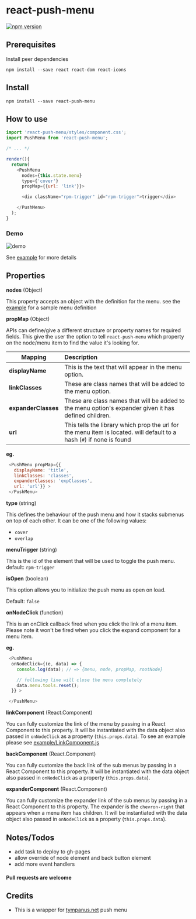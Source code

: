 # react-push-menu

[![npm version](https://badge.fury.io/js/react-push-menu.svg)](https://badge.fury.io/js/react-push-menu)


## Prerequisites

Install peer dependencies

`npm install --save react react-dom react-icons`

## Install

`npm install --save react-push-menu`

## How to use

```js
import 'react-push-menu/styles/component.css';
import PushMenu from 'react-push-menu';

/* ... */

render(){
  return(
    <PushMenu
      nodes={this.state.menu}
      type={'cover'}
      propMap={{url: 'link'}}>

      <div className="rpm-trigger" id="rpm-trigger">trigger</div>

    </PushMenu>
  );
}
```

### Demo

![demo](https://i.imgur.com/i7Knwu8.gif)

See [example](example/index.js) for more details

## Properties

**nodes** (Object)

This property accepts an object with the definition for the menu. see the [example](/example/index.js) for a sample menu definition

**propMap** (Object)

APIs can define/give a different structure or property names for required fields.
This give the user the option to tell `react-push-menu` which property on the node/menu item to find the value it's looking for.

|Mapping| Description|
|---|:---|
| **displayName** | This is the text that will appear in the menu option. |
| **linkClasses** | These are class names that will be added to the menu option. |
| **expanderClasses** | These are class names that will be added to the menu option's expander given it has defined children. |
| **url** | This tells the library which prop the url for the menu item is located. will default to a hash (`#`) if none is found |

**eg.**

```js
 <PushMenu propMap={{
   displayName: 'title',
   linkClasses: 'classes',
   expanderClasses: 'expClasses',
   url: 'url'}} >
 </PushMenu>
```

**type** (string)

This defines the behaviour of the push menu and how it stacks submenus on top of each other.
It can be one of the following values:
- `cover`
- `overlap`

**menuTrigger** (string)

This is the id of the element that will be used to toggle the push menu.
default: `rpm-trigger`

**isOpen** (boolean)

This option allows you to initialize the push menu as open on load.

Default: `false`

**onNodeClick** (function)

This is an onClick callback fired when you click the link of a menu item.
Please note it won't be fired when you click the expand component for a menu item.

**eg.**

```js
 <PushMenu
  onNodeClick={(e, data) => {
    console.log(data); // => {menu, node, propMap, rootNode}

    // following line will close the menu completely
    data.menu.tools.reset();
  }} >

 </PushMenu>
```

**linkComponent** (React.Component)

You can fully customize the link of the menu by passing in a React Component to this property.
It will be instantiated with the data object also passed in `onNodeClick` as a property (`this.props.data`).
To see an example please see [example/LinkComponent.js](example/LinkComponent.js)

**backComponent** (React.Component)

You can fully customize the back link of the sub menus by passing in a React Component to this property.
It will be instantiated with the data object also passed in `onNodeClick` as a property (`this.props.data`).

**expanderComponent** (React.Component)

You can fully customize the expander link of the sub menus by passing in a React Component to this property. The expander is the `chevron-right` that appears when a menu item has children.
It will be instantiated with the data object also passed in `onNodeClick` as a property (`this.props.data`).



## Notes/Todos
- add task to deploy to gh-pages
- allow override of node element and back button element
- add more event handlers


#### Pull requests are welcome

## Credits
- This is a wrapper for [tympanus.net](https://tympanus.net/Development/MultiLevelPushMenu) push menu

